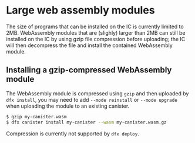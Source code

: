 # Large web assembly modules

The size of programs that can be installed on the IC is currently limited to 2MB.
WebAssembly modules that are (slighly) larger than 2MB can still be installed on the IC by using gzip file compression before uploading; the IC will then decompress the file and install the contained WebAssembly module.

## Installing a gzip-compressed WebAssembly module

The WebAssembly module is compressed using `gzip` and then uploaded by `dfx install`, you may need to add `--mode reinstall` or `--mode upgrade` when uploading the module to an existing canister.

``` bash
$ gzip my-canister.wasm
$ dfx canister install my-canister --wasm my-canister.wasm.gz
```

Compression is currently not supported by `dfx deploy`.
